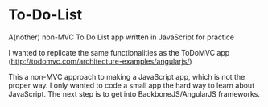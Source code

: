 To-Do-List
==========

A(nother) non-MVC To Do List app written in JavaScript for practice

I wanted to replicate the same functionalities as the ToDoMVC app (http://todomvc.com/architecture-examples/angularjs/)

This a non-MVC approach to making a JavaScript app, which is not the proper way. I only wanted to code a small app the hard way to learn about JavaScript. The next step is to get into BackboneJS/AngularJS frameworks.